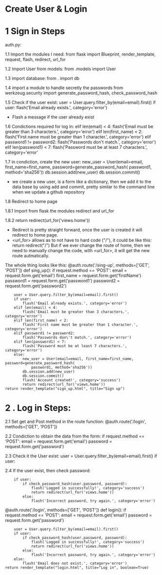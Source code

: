 # Create User & Login

# 1 Sign in Steps
auth.py:

1.1 Import the modules I need:
from flask import Blueprint, render_template, request, flash, redirect, url_for

1.2 Import User from models:
from .models import User

1.3 import database:
from . import db

1.4 import a module to handle secretly the passwords
from werkzeug.security import generate_password_hash, check_password_hash

1.5 Check if the user exist:
        user = User.query.filter_by(email=email).first()
        if user:
            flash('Email already exists.', category='error')
* Flash a message if the user already exist

1.6 Condictions required for log in:
        elif len(email) < 4:
            flash('Email must be greater than 3 characters.', category='error')
        elif len(first_name) < 2:
            flash('First name must be greater than 1 character.', category='error')
        elif password1 != password2:
            flash('Passwords don\'t match.', category='error')
        elif len(password1) < 7:
            flash('Password must be at least 7 characters.', category='error'

1.7 in <else> condiction, create the new user:
            new_user = User(email=email, first_name=first_name, password=generate_password_hash(
                password1, method='sha256'))
            db.session.add(new_user)
            db.session.commit()
* we create a new user, is a form like a dictionary, then we add it to the data base by using add and commit, pretty similar to the command line when we update a github repository

1.8 Redirect to home page

1.8.1 Import from flask the modules redirect and url_for

1.8.2 return redirect(url_for('views.home'))

* Redirect is pretty straight forward, once the user is created it will redirect to home page.
* <url_for> allows as to not have to hard code ("/"), it could be like this:
return redirect("/")
But if we ever change the route of home, then we need to manually change the code, with <url_for>, it will get the new route autmatically.

The whole thing looks like this:
@auth.route('/sing-up', methods=['GET', 'POST'])
def sing_up():
    if request.method == 'POST':
        email = request.form.get('email')
        first_name = request.form.get('firstName')
        password1 = request.form.get('password1')
        password2 = request.form.get('password2')

        user = User.query.filter_by(email=email).first()
        if user:
            flash('Email already exists.', category='error')
        elif len(email) < 4:
            flash('Email must be greater than 3 characters.', category='error')
        elif len(first_name) < 2:
            flash('First name must be greater than 1 character.', category='error')
        elif password1 != password2:
            flash('Passwords don\'t match.', category='error')
        elif len(password1) < 7:
            flash('Password must be at least 7 characters.', category='error')
        else:
            new_user = User(email=email, first_name=first_name, password=generate_password_hash(
                password1, method='sha256'))
            db.session.add(new_user)
            db.session.commit()
            flash('Account created!', category='success')
            return redirect(url_for('views.home'))
    return render_template("sign_up.html", title="Sign up")



# 2 . Log in Steps:
2.1 Set get and Post method in the route function:
@auth.route('/login', methods=['GET', 'POST'])

2.2 Condiction to obtain the data from the form:
    if request.method == 'POST':
        email = request.form.get('email')
        password = request.form.get('password')

2.3 Check it the User exist:
        user = User.query.filter_by(email=email).first()
        if user:

2.4 If the user exist, then check password:

        if user:
            if check_password_hash(user.password, password):
                flash('Logged in successfully!', category='success')
                return redirect(url_for('views.home'))
            else:
                flash('Incorrect password, try again.', category='error')

@auth.route('/login', methods=['GET', 'POST'])
def login():
    if request.method == 'POST':
        email = request.form.get('email')
        password = request.form.get('password')

        user = User.query.filter_by(email=email).first()
        if user:
            if check_password_hash(user.password, password):
                flash('Logged in successfully!', category='success')
                return redirect(url_for('views.home'))
            else:
                flash('Incorrect password, try again.', category='error')
        else:
            flash('Email does not exist.', category='error')
    return render_template("login.html", title="Log in", boolean=True)